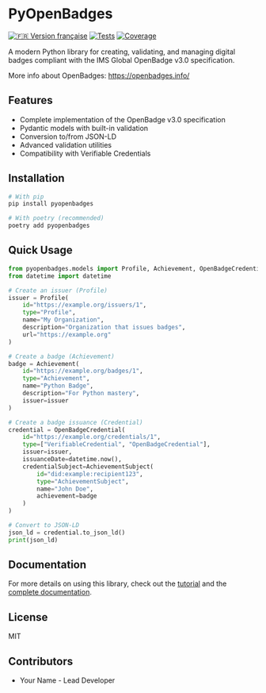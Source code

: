 # PyOpenBadges

[![🇫🇷 Version française](https://img.shields.io/badge/🇫🇷_Version_française-blue.svg)](README.fr.md)
[![Tests](https://img.shields.io/github/actions/workflow/status/username/pyopenbadges/tests.yml?branch=main&label=tests)](https://github.com/username/pyopenbadges/actions)
[![Coverage](https://img.shields.io/codecov/c/github/username/pyopenbadges)](https://codecov.io/gh/username/pyopenbadges)

A modern Python library for creating, validating, and managing digital badges compliant with the IMS Global OpenBadge v3.0 specification.

More info about OpenBadges: https://openbadges.info/

## Features

- Complete implementation of the OpenBadge v3.0 specification
- Pydantic models with built-in validation
- Conversion to/from JSON-LD
- Advanced validation utilities
- Compatibility with Verifiable Credentials

## Installation

```bash
# With pip
pip install pyopenbadges

# With poetry (recommended)
poetry add pyopenbadges
```

## Quick Usage

```python
from pyopenbadges.models import Profile, Achievement, OpenBadgeCredential, AchievementSubject
from datetime import datetime

# Create an issuer (Profile)
issuer = Profile(
    id="https://example.org/issuers/1",
    type="Profile",
    name="My Organization",
    description="Organization that issues badges",
    url="https://example.org"
)

# Create a badge (Achievement)
badge = Achievement(
    id="https://example.org/badges/1",
    type="Achievement",
    name="Python Badge",
    description="For Python mastery",
    issuer=issuer
)

# Create a badge issuance (Credential)
credential = OpenBadgeCredential(
    id="https://example.org/credentials/1",
    type=["VerifiableCredential", "OpenBadgeCredential"],
    issuer=issuer,
    issuanceDate=datetime.now(),
    credentialSubject=AchievementSubject(
        id="did:example:recipient123",
        type="AchievementSubject",
        name="John Doe",
        achievement=badge
    )
)

# Convert to JSON-LD
json_ld = credential.to_json_ld()
print(json_ld)
```

## Documentation

For more details on using this library, check out the [tutorial](TUTORIAL.md) and the [complete documentation](DOCUMENTATION.md).

## License

MIT

## Contributors

- Your Name - Lead Developer
